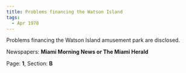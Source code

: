 ```yaml
---  
title: Problems financing the Watson Island  
tags:  
  - Apr 1978  
---  
```

  
Problems financing the Watson Island amusement park are disclosed.  
  
Newspapers: **Miami Morning News or The Miami Herald**  
  
Page: **1**, Section: **B** 

